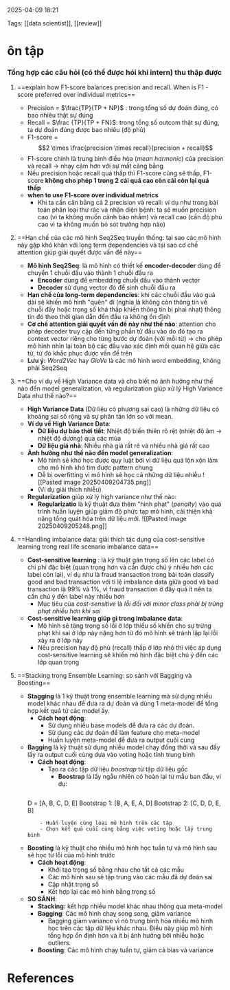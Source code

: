 2025-04-09 18:21


Tags: [[data scientist]], [[review]] 

# ôn tập
### Tổng hợp các câu hỏi (có thể được hỏi khi intern) thu thập được 

1. ==explain how F1-score balances precision and recall. When is F1 - score preferred over individual metrics==
	- Precision = $\frac{TP}{TP + NP}$ : trong tổng số dự đoán đúng, có bao nhiêu thật sự đúng
	- Recall = $\frac {TP}{TP + FN}$: trong tổng số outcom thật sự đúng, ta dự đoán đúng được bao nhiêu (độ phủ)
	- F1-score = $$2 \times \frac{precision \times recall}{precision + recall}$$
	- F1-score chính là trung bình điều hòa (*mean harmonic*) của precision và recall -> nhạy cảm hơn với sự mất căng bằng
	- Nếu precision hoặc recall quá thấp thì F1-score cũng sẽ thấp, F1-score **không cho phép 1 trong 2 cái quá cao còn cái còn lại quá thấp**
	- **when to use F1-score over individual metrics** 
		- Khi ta cần cân bằng cả 2 precision và recall: ví dụ như trong bài toán phân loại thư rác và nhận diện bệnh: ta sẽ muốn precision cao (vì ta không muốn cảnh báo nhầm) và recall cao (cần độ phủ cao vì ta không muốn bỏ sót trường hợp nào)
2. ==Hạn chế của các mô hình Seq2Seq truyền thống: tại sao các mô hình này gặp khó khăn với long term dependencies và tại sao cơ chế attention giúp giải quyết được vấn đề này==
	- **Mô hình Seq2Seq**: là mô hình có thiết kế **encoder-decoder** dùng để chuyển 1 chuỗi đầu vào thành 1 chuỗi đầu ra
		- **Encoder** dùng để embedding chuỗi đầu vào thành vector
		- **Decoder** sử dụng vector đó để sinh chuỗi đầu ra
	- **Hạn chế của long-term dependencies**: khi các chuỗi đầu vào quá dài sẽ khiến mô hình "quên" đi (nghĩa là không còn thông tin về chuỗi đấy hoặc trọng số khá thấp khiến thông tin bị phai nhạt) thông tin đó theo thời gian dẫn đến đầu ra không ổn định
	- **Cơ chế attention giải quyết vấn đề này như thế nào**: attention cho phép decoder truy cập đến từng phần tử đầu vào do đó tạo ra context vector riêng cho từng bước dự đoán (với mỗi từ) -> cho phép mô hình nhìn lại toàn bộ các đầu vào xác định mối quan hệ giữa các từ, từ đó khắc phục được vấn đề trên
	- **Lưu ý:** *Word2Vec* hay *GloVe* là các mô hình word embedding, không phải Seq2Seq
3. ==Cho ví dụ về High Variance data và cho biết nó ảnh hưởng như thế nào đến model generalization, và regularization giúp xử lý High Variance Data như thế nào?==
	- **High Variance Data** (Dữ liệu có phương sai cao) là những dữ liệu có khoảng sai số rộng và sự phân tán lớn so với mean.
	- **Ví dụ về High Variance Data**: 
		-  **Dữ liệu dự báo thời tiết**: Nhiệt độ biến thiên rõ rệt (nhiệt độ âm -> nhiệt độ dương) qua các mùa 
		- **Dữ liệu giá nhà**: Nhiều nhà giá rất rẻ và nhiều nhà giá rất cao 
	- **Ảnh hưởng như thế nào đến model generalization**: 
		- Mô hình sẽ khó học được quy luật bởi vì dữ liệu quá lộn xộn làm cho mô hình khó tìm được pattern chung 
		- Dễ bị overfitting vì mô hình sẽ học cả những dữ liệu nhiễu 
		![[Pasted image 20250409204735.png]]
		- (Ví dụ giải thích nhiễu)
	- **Regularization** giúp xử lý high variance như thế nào: 
		- **Regularizatio** là kỹ thuật đưa thêm "hình phạt" (*penalty*) vào quá trình huấn luyện giúp giảm độ phức tạp mô hình, cải thiện khả năng tổng quát hóa trên dữ liệu mới.
		![[Pasted image 20250409205248.png]]

4. ==Handling imbalance data: giải thích tác dụng của cost-sensitive learning trong real life scenario imbalance data==
	- **Cost-sensitive learning** : là kỹ thuật gán trọng số lên các label có chi phí đặc biệt (quan trọng hơn và cần được chú ý nhiều hơn các label còn lại), ví dụ như là fraud transaction trong bài toán classify good and bad transaction với tỉ lệ imbalance data giữa good và bad transaction là 99% và 1%, vì fraud transaction ở đây quá ít nên ta cần chú ý đến label này nhiều hơn
		- Mục tiêu của *cost-sensitive* là *lỗi đối với minor class phải bị trừng phạt nhiều hơn khi sai*
	- **Cost-sensitive learning giúp gì trong imbalance data**: 
		- Mô hình sẽ tăng trọng số lỗi ở lớp thiểu số khiến cho sự trừng phạt khi sai ở lớp này nặng hơn từ đó mô hình sẽ tránh lặp lại lỗi xảy ra ở lớp này
		- Nếu precision hay độ phủ (recall) thấp ở lớp nhỏ  thì việc áp dụng cost-sensitive learning sẽ khiến mô hình đặc biệt chú ý đến các lớp quan trọng
5. ==Stacking trong Ensemble Learning: so sánh với Bagging và Boosting==
	- **Stagging** là 1 kỹ thuật trong ensemble learning mà sử dụng nhiều model khác nhau để đưa ra dự đoán và dùng 1 meta-model để tổng hợp kết quả từ các model ấy.
		- **Cách hoạt động**:
			- Sử dụng nhiều base models để đưa ra các dự đoán.
			- Sử dụng các dự đoán để làm feature cho meta-model
			- Huấn luyện meta-model để đưa ra output cuối cùng
	- **Bagging** là kỹ thuật sử dụng nhiều model chạy đồng thời và sau đấy lấy ra output cuối cùng dựa vào voting hoặc tính trung bình 
		- **Cách hoạt động**:
			- Tạo ra các tập dữ liệu *boostrap* từ tập dữ liệu gốc 
				- **Boostrap** là lấy ngẫu nhiên có hoàn lại từ mẫu ban đầu, ví dụ:
				``` python 
		D = [A, B, C, D, E]
		Bootstrap 1: [B, A, E, A, D]
		Bootstrap 2: [C, D, D, E, B]
		```
			- Huấn luyện cùng loại mô hình trên các tập
			- Chọn kết quả cuối cùng bằng việc voting hoặc lấy trung bình
	- **Boosting** là kỹ thuật cho nhiều mô hình học tuần tự và mô hình sau sẽ học từ lỗi của mô hình trước 
		- **Cách hoạt động**:
			- Khởi tạo trọng số bằng nhau cho tất cả các mẫu
			- Các mô hình sau sẽ tập trung vào các mẫu đã dự đoán sai
			- Cập nhật trọng số
			- Kết hợp lại các mô hình bằng trọng số
	- **SO SÁNH**: 
		- **Stacking:** kết hợp nhiều model khác nhau thông qua meta-model
		- **Bagging**: Các mô hình chaỵ song song,  giảm variance
			- Bagging giảm variance vì nó trung bình hóa nhiều mô hình học trên các tập dữ liệu khác nhau. Điều này giúp mô hình tổng hợp ổn định hơn và ít bị ảnh hưởng bởi nhiễu hoặc outliers.
		- **Boosting**: Các mô hình chạy tuần tự,  giảm cả bias và variance
# References 
